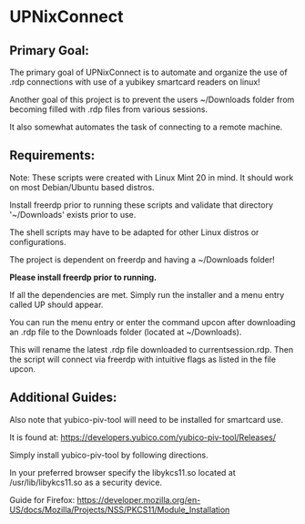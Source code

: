 # UPNixConnect


## Primary Goal:
The primary goal of UPNixConnect is to automate and organize the use of .rdp connections with use of a yubikey smartcard readers on linux!

Another goal of this project is to prevent the users ~/Downloads folder from becoming filled with .rdp files from various sessions.

It also somewhat automates the task of connecting to a remote machine.

## Requirements:

Note: These scripts were created with Linux Mint 20 in mind. It should work on most Debian/Ubuntu based distros.

Install freerdp prior to running these scripts and validate that directory '~/Downloads' exists prior to use.

The shell scripts may have to be adapted for other Linux distros or configurations.

The project is dependent on freerdp and having a ~/Downloads folder!

**Please install freerdp prior to running.**

If all the dependencies are met. Simply run the installer and a menu entry called UP should appear.

You can run the menu entry or enter the command upcon after downloading an .rdp file to the Downloads folder
(located at ~/Downloads).

This will rename the latest .rdp file downloaded to currentsession.rdp. Then the script will connect via freerdp with intuitive flags as listed in the file upcon.


## Additional Guides:

Also note that yubico-piv-tool will need to be installed for smartcard use.

It is found at: https://developers.yubico.com/yubico-piv-tool/Releases/

Simply install yubico-piv-tool by following directions.

In your preferred browser specify the libykcs11.so located at /usr/lib/libykcs11.so as a security device.

Guide for Firefox: https://developer.mozilla.org/en-US/docs/Mozilla/Projects/NSS/PKCS11/Module_Installation
